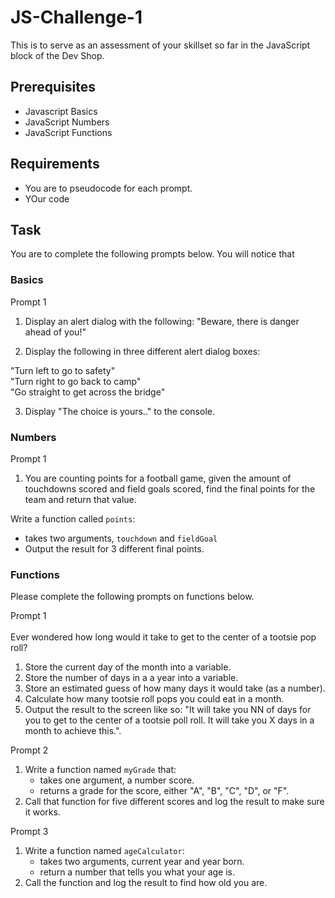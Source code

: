# JS-Challenge-1

This is to serve as an assessment of your skillset so far in the JavaScript block of the Dev Shop. 

## Prerequisites 
- Javascript Basics
- JavaScript Numbers
- JavaScript Functions

## Requirements
- You are to pseudocode for each prompt.
- YOur code

## Task 
You are to complete the following prompts below. You will notice that 


### Basics

Prompt 1  

1. Display an alert dialog with the following: "Beware, there is danger ahead of you!"

2. Display the following in three different alert dialog boxes:

"Turn left to go to safety"
<br>
"Turn right to go back to camp"
<br>
"Go straight to get across the bridge"

3. Display "The choice is yours.." to the console.


### Numbers

Prompt 1 

1. You are counting points for a football game, given the amount of touchdowns scored and field goals scored, find the final points for the team and return that value.

Write a function called ``points``:
 - takes two arguments, ``touchdown`` and ``fieldGoal``
 - Output the result for 3 different final points.



### Functions 

Please complete the following prompts on functions below.

Prompt 1
<br>
<br>
Ever wondered how long would it take to get to the center of a tootsie pop roll? 

1. Store the current day of the month into a variable.
2. Store the number of days in a a year into a variable.
3. Store an estimated guess of how many days it would take (as a number).
4. Calculate how many tootsie roll pops you could eat in a month.
5. Output the result to the screen like so: "It will take you NN of days for you to get to the center of a tootsie poll roll. It will take you X days in a month to achieve this.".


Prompt 2

1. Write a function named ``myGrade`` that:
   - takes one argument, a number score.
   - returns a grade for the score, either "A", "B", "C", "D", or "F".
2. Call that function for five different scores and log the result to make sure it works.

Prompt 3

1. Write a function named ``ageCalculator``:
   - takes two arguments, current year and year born.
   - return a number that tells you what your age is.
2. Call the function and log the result to find how old you are.


